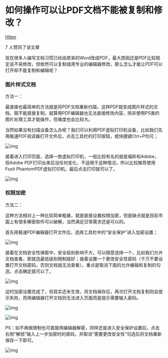 # 如何操作可以让PDF文档不能被复制和修改？

[Hiten](https://www.zhihu.com/org/hiten-29)





7 人赞同了该文章

现在很多人编写文档习惯已经由原来的Word改成PDF，最大原因还是PDF比较稳定且不易修改，但依然可以复制或用专业的编辑器修改，那么怎么才能让PDF可以打开却不能复制和编辑呢？
### 图片样式文档
方法一：

最直接也最简单的方法就是将PDF文档重新扫描，这样PDF就变成图片样式的文档，既不能直接复制，就算用PDF编辑器也无法直接修改内容，除非使用PS类的图片处理工具才能操作，但难度也会比较大。

当然如果没有扫描设备怎么办呢？我们可以利用PDF虚拟打印机设备，比如我们先用极速PDF阅读器打开文件后，点击工具栏的打印按钮，或快捷键Ctrl+P均可；

![img](https://pic1.zhimg.com/80/v2-034ca4d6aa4302e73a06d0001ab30ef0_720w.jpg)

接着进入打印页面，选择一款虚拟打印机，一般比较有名的就是福昕和Adobe，但Adobe PDF打印出来后没任何变化，不适用于这种情况，所以比较推荐使用Foxit PhantomPDF虚拟打印机，最后点击打印就可以了。

![img](https://pic2.zhimg.com/80/v2-73cf8ec2afc44a8e94b4a05b4895645d_720w.jpg)
### 权限加密
方法二：

这种方法相对上一种比较简单粗暴，就是直接设置权限加密，但是缺点就是目前市面上有很多解密软件可以破解，当然满足日常需求还是可以的。

首先用极速PDF编辑器打开文件后，选择工具栏中的“安全保护”进入加密设置；

![img](https://pic4.zhimg.com/80/v2-3cc4040fe538ba258d2120186b8af63b_720w.jpg)

接着在文档安全性弹窗中，安全级别影响不大，可以随意选择一个，比如我们允许文档查看，那就选最低级别限制就好；接着设置一个更改安全性密码（千万不要设置打开文档密码，否则文档就无法查看），重点是取消下面的允许编辑和复制的勾选，点击确定就可以了。

![img](https://pic4.zhimg.com/80/v2-6379aa35fdcb985854a316c12b4eb53f_720w.jpg)

这时加密设置完成了，但其实还未生效，将文档保存后，再次打开文档复制则会提示失败，而用编辑器打开文档则无法进入页面而是提示需要输入密码。

![img](https://pic3.zhimg.com/80/v2-6eb596b29517625b23d6590d01bdde42_720w.jpg)

![img](https://pic1.zhimg.com/80/v2-ba3536f2b17086feb162cbe8c1e01ff0_720w.jpg)

PS：如不再做限制也可直接用编辑器解密，同样还是进入安全保护设置后，点击右侧“解锁”输入上一步加密时的密码，并取消“需要更改安全性”勾选后将文档重新保存一下即可。

![img](https://pic4.zhimg.com/80/v2-b7b699b84c66e6b5a859f5c39ed36043_720w.jpg)
